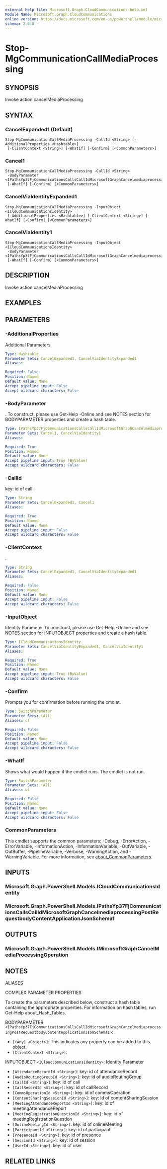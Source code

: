 ```yaml
---
external help file: Microsoft.Graph.CloudCommunications-help.xml
Module Name: Microsoft.Graph.CloudCommunications
online version: https://docs.microsoft.com/en-us/powershell/module/microsoft.graph.cloudcommunications/stop-mgcommunicationcallmediaprocessing
schema: 2.0.0
---
```


# Stop-MgCommunicationCallMediaProcessing

## SYNOPSIS
Invoke action cancelMediaProcessing

## SYNTAX

### CancelExpanded1 (Default)
```
Stop-MgCommunicationCallMediaProcessing -CallId <String> [-AdditionalProperties <Hashtable>]
 [-ClientContext <String>] [-WhatIf] [-Confirm] [<CommonParameters>]
```

### Cancel1
```
Stop-MgCommunicationCallMediaProcessing -CallId <String>
 -BodyParameter <IPathsYp37FjCommunicationsCallsCallIdMicrosoftGraphCancelmediaprocessingPostRequestbodyContentApplicationJsonSchema1>
 [-WhatIf] [-Confirm] [<CommonParameters>]
```

### CancelViaIdentityExpanded1
```
Stop-MgCommunicationCallMediaProcessing -InputObject <ICloudCommunicationsIdentity>
 [-AdditionalProperties <Hashtable>] [-ClientContext <String>] [-WhatIf] [-Confirm] [<CommonParameters>]
```

### CancelViaIdentity1
```
Stop-MgCommunicationCallMediaProcessing -InputObject <ICloudCommunicationsIdentity>
 -BodyParameter <IPathsYp37FjCommunicationsCallsCallIdMicrosoftGraphCancelmediaprocessingPostRequestbodyContentApplicationJsonSchema1>
 [-WhatIf] [-Confirm] [<CommonParameters>]
```

## DESCRIPTION
Invoke action cancelMediaProcessing

## EXAMPLES

## PARAMETERS

### -AdditionalProperties
Additional Parameters

```yaml
Type: Hashtable
Parameter Sets: CancelExpanded1, CancelViaIdentityExpanded1
Aliases:

Required: False
Position: Named
Default value: None
Accept pipeline input: False
Accept wildcard characters: False
```

### -BodyParameter
.
To construct, please use Get-Help -Online and see NOTES section for BODYPARAMETER properties and create a hash table.

```yaml
Type: IPathsYp37FjCommunicationsCallsCallIdMicrosoftGraphCancelmediaprocessingPostRequestbodyContentApplicationJsonSchema1
Parameter Sets: Cancel1, CancelViaIdentity1
Aliases:

Required: True
Position: Named
Default value: None
Accept pipeline input: True (ByValue)
Accept wildcard characters: False
```

### -CallId
key: id of call

```yaml
Type: String
Parameter Sets: CancelExpanded1, Cancel1
Aliases:

Required: True
Position: Named
Default value: None
Accept pipeline input: False
Accept wildcard characters: False
```

### -ClientContext
.

```yaml
Type: String
Parameter Sets: CancelExpanded1, CancelViaIdentityExpanded1
Aliases:

Required: False
Position: Named
Default value: None
Accept pipeline input: False
Accept wildcard characters: False
```

### -InputObject
Identity Parameter
To construct, please use Get-Help -Online and see NOTES section for INPUTOBJECT properties and create a hash table.

```yaml
Type: ICloudCommunicationsIdentity
Parameter Sets: CancelViaIdentityExpanded1, CancelViaIdentity1
Aliases:

Required: True
Position: Named
Default value: None
Accept pipeline input: True (ByValue)
Accept wildcard characters: False
```

### -Confirm
Prompts you for confirmation before running the cmdlet.

```yaml
Type: SwitchParameter
Parameter Sets: (All)
Aliases: cf

Required: False
Position: Named
Default value: None
Accept pipeline input: False
Accept wildcard characters: False
```

### -WhatIf
Shows what would happen if the cmdlet runs.
The cmdlet is not run.

```yaml
Type: SwitchParameter
Parameter Sets: (All)
Aliases: wi

Required: False
Position: Named
Default value: None
Accept pipeline input: False
Accept wildcard characters: False
```

### CommonParameters
This cmdlet supports the common parameters: -Debug, -ErrorAction, -ErrorVariable, -InformationAction, -InformationVariable, -OutVariable, -OutBuffer, -PipelineVariable, -Verbose, -WarningAction, and -WarningVariable. For more information, see [about_CommonParameters](http://go.microsoft.com/fwlink/?LinkID=113216).

## INPUTS

### Microsoft.Graph.PowerShell.Models.ICloudCommunicationsIdentity
### Microsoft.Graph.PowerShell.Models.IPathsYp37FjCommunicationsCallsCallIdMicrosoftGraphCancelmediaprocessingPostRequestbodyContentApplicationJsonSchema1
## OUTPUTS

### Microsoft.Graph.PowerShell.Models.IMicrosoftGraphCancelMediaProcessingOperation
## NOTES

ALIASES

COMPLEX PARAMETER PROPERTIES

To create the parameters described below, construct a hash table containing the appropriate properties. For information on hash tables, run Get-Help about_Hash_Tables.


BODYPARAMETER `<IPathsYp37FjCommunicationsCallsCallIdMicrosoftGraphCancelmediaprocessingPostRequestbodyContentApplicationJsonSchema1>`: .
  - `[(Any) <Object>]`: This indicates any property can be added to this object.
  - `[ClientContext <String>]`: 

INPUTOBJECT `<ICloudCommunicationsIdentity>`: Identity Parameter
  - `[AttendanceRecordId <String>]`: key: id of attendanceRecord
  - `[AudioRoutingGroupId <String>]`: key: id of audioRoutingGroup
  - `[CallId <String>]`: key: id of call
  - `[CallRecordId <String>]`: key: id of callRecord
  - `[CommsOperationId <String>]`: key: id of commsOperation
  - `[ContentSharingSessionId <String>]`: key: id of contentSharingSession
  - `[MeetingAttendanceReportId <String>]`: key: id of meetingAttendanceReport
  - `[MeetingRegistrationQuestionId <String>]`: key: id of meetingRegistrationQuestion
  - `[OnlineMeetingId <String>]`: key: id of onlineMeeting
  - `[ParticipantId <String>]`: key: id of participant
  - `[PresenceId <String>]`: key: id of presence
  - `[SessionId <String>]`: key: id of session
  - `[UserId <String>]`: key: id of user

## RELATED LINKS
